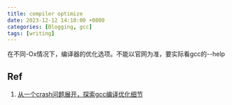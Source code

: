 ```yaml
---
title: compiler optimize
date: 2023-12-12 14:10:00 +0800
categories: [Blogging, gcc]
tags: [writing]
---
```


在不同-Ox情况下，编译器的优化选项。不能以官网为准，要实际看gcc的--help

## Ref

1. [从一个crash问题展开，探索gcc编译优化细节](https://mp.weixin.qq.com/s?__biz=MzIzOTU0NTQ0MA==&mid=2247536181&idx=1&sn=3efd4ff9c43c16b809597778da9c68d6&chksm=e92a733ade5dfa2ca2f919458104e9eb526ba51950887f030d74f806a9dd46c2dc8bd8ac6a40&mpshare=1&scene=1&srcid=1212ZSIdNIxG8OUIz6EqWCyb&sharer_shareinfo=541c431686fccb0907c49df693a5b846&sharer_shareinfo_first=541c431686fccb0907c49df693a5b846&version=4.1.13.99357&platform=mac#rd)
